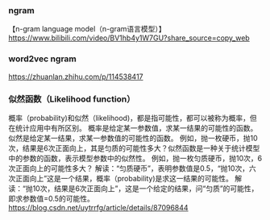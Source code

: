 

### ngram
【n-gram language model（n-gram语言模型）】 https://www.bilibili.com/video/BV1hb4y1W7GU?share_source=copy_web



### word2vec ngram
https://zhuanlan.zhihu.com/p/114538417



### 似然函数（Likelihood function）
概率（probability)和似然（likelihood)，都是指可能性，都可以被称为概率，但在统计应用中有所区别。    概率是给定某一参数值，求某一结果的可能性的函数。似然是给定某一结果，求某一参数值的可能性的函数。   例如，抛一枚硬币，抛10次，结果是6次正面向上，其是匀质的可能性多大？似然函数是一种关于统计模型中的参数的函数，表示模型参数中的似然性。    例如，抛一枚匀质硬币，抛10次，6次正面向上的可能性多大？    解读：“匀质硬币”，表明参数值是0.5，“抛10次，六次正面向上”这是一个结果，概率（probability)是求这一结果的可能性。    解读：“抛10次，结果是6次正面向上”，这是一个给定的结果，问“匀质”的可能性，即求参数值=0.5的可能性。
https://blog.csdn.net/uytrrfg/article/details/87096844


